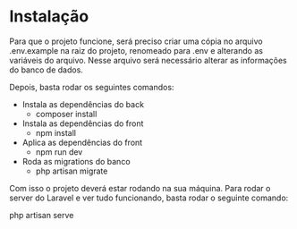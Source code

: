 # Instalação

Para que o projeto funcione, será preciso criar uma cópia no arquivo .env.example na raiz do projeto, renomeado para .env e alterando as variáveis do arquivo. Nesse arquivo será necessário alterar as informações do banco de dados.

Depois, basta rodar os seguintes comandos:

- Instala as dependências do back 
  - composer install
- Instala as dependências do front
  - npm install
- Aplica as dependências do front
  - npm run dev
- Roda as migrations do banco 
  - php artisan migrate

Com isso o projeto deverá estar rodando na sua máquina. Para rodar o server do Laravel e ver tudo funcionando, basta rodar o seguinte comando:

php artisan serve
